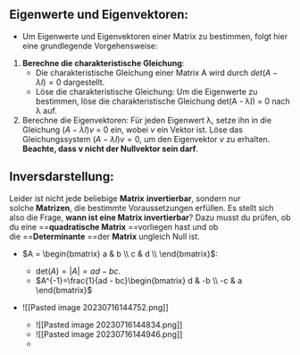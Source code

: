 
## Eigenwerte und Eigenvektoren:

- Um Eigenwerte und Eigenvektoren einer Matrix zu bestimmen, folgt hier eine grundlegende Vorgehensweise:
1. **Berechne die charakteristische Gleichung**:
	- Die charakteristische Gleichung einer Matrix A wird durch $det(A - λI) = 0$ dargestellt.
	- Löse die charakteristische Gleichung: Um die Eigenwerte zu bestimmen, löse die charakteristische Gleichung det(A - λI) = 0 nach λ auf. 
2. Berechne die Eigenvektoren: Für jeden Eigenwert λ, setze ihn in die Gleichung $(A - λI)v$ = 0 ein, wobei $v$ ein Vektor ist. Löse das Gleichungssystem $(A - λI)v = 0$, um den Eigenvektor $v$ zu erhalten. **Beachte, dass v nicht der Nullvektor sein darf**.


## Inversdarstellung:
Leider ist nicht jede beliebige **Matrix** **invertierbar**, sondern nur solche **Matrizen**, die bestimmte Voraussetzungen erfüllen. Es stellt sich also die Frage, **wann ist eine Matrix invertierbar**? Dazu musst du prüfen, ob du eine ==**quadratische Matrix** ==vorliegen hast und ob die ==**Determinante** ==der **Matrix** ungleich Null ist.
- $A = \begin{bmatrix} a & b \\ c & d \\ \end{bmatrix}$:
	- $\text{{det}}(A) = |A| = ad - bc$.
	- $A^{-1}=\frac{1}{ad - bc}\begin{bmatrix} d & -b \\ -c & a \end{bmatrix}$

- ![[Pasted image 20230716144752.png]]
	- ![[Pasted image 20230716144834.png]]
	- ![[Pasted image 20230716144946.png]]
	- 

